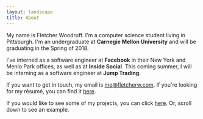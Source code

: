 ```yaml
---
layout: landscape
title: About
---
```


My name is Fletcher Woodruff. I'm a computer science student living in Pittsburgh. I'm an undergraduate at **Carnegie Mellon University** and will be graduating in the Spring of 2018.

I've interned as a software engineer at **Facebook** in their New York and Menlo Park offices, as well as at **Inside Social**. This coming summer, I will be interning as a software engineer at **Jump Trading**.

If you want to get in touch, my email is [me@fletcherw.com](mailto:me@fletcherw.com). If you're looking for my résumé, you can find it [here](FletcherWoodruffResume.pdf).

If you would like to see some of my projects, you can click [here](https://www.github.com/fletcherw). Or, scroll down to see an example.
